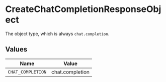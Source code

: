 # CreateChatCompletionResponseObject

The object type, which is always `chat.completion`.


## Values

| Name              | Value             |
| ----------------- | ----------------- |
| `CHAT_COMPLETION` | chat.completion   |